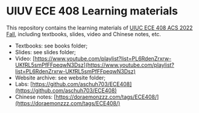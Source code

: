 # UIUV ECE 408 Learning materials

This repository contains the learning materials of [UIUC ECE 408 ACS 2022 Fall](https://ece.illinois.edu/academics/courses/ece408), including textbooks, slides, video and Chinese notes, etc.

- Textbooks: see books folder;
- Slides: see slides folder;
- Video: [https://www.youtube.com/playlist?list=PL6RdenZrxrw-UKfRL5smPfFFpeqwN3Dsz](https://www.youtube.com/playlist?list=PL6RdenZrxrw-UKfRL5smPfFFpeqwN3Dsz)
- Website archive: see website folder;
- Labs: [https://github.com/aschuh703/ECE408](https://github.com/aschuh703/ECE408)
- Chinese notes: [https://doraemonzzz.com/tags/ECE408/](https://doraemonzzz.com/tags/ECE408/)

